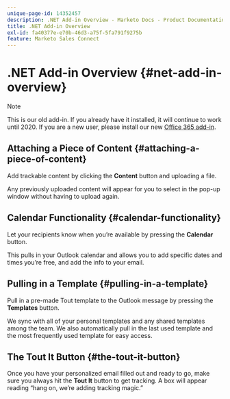 ```yaml
---
unique-page-id: 14352457
description: .NET Add-in Overview - Marketo Docs - Product Documentation
title: .NET Add-in Overview
exl-id: fa40377e-e70b-46d3-a75f-5fa791f9275b
feature: Marketo Sales Connect
---
```

# .NET Add-in Overview {#net-add-in-overview}

>[!NOTE]
>
>This is our old add-in. If you already have it installed, it will continue to work until 2020. If you are a new user, please install our new [Office 365 add-in](https://s3.amazonaws.com/tout-user-store/outlook-mac/assets/install_tout_add-in_outlook_mac.pdf).

## Attaching a Piece of Content {#attaching-a-piece-of-content}

Add trackable content by clicking the **Content** button and uploading a file.  
  
Any previously uploaded content will appear for you to select in the pop-up window without having to upload again.

## Calendar Functionality {#calendar-functionality}

Let your recipients know when you’re available by pressing the **Calendar** button.  
  
This pulls in your Outlook calendar and allows you to add specific dates and times you’re free, and add the info to your email.

## Pulling in a Template {#pulling-in-a-template}

Pull in a pre-made Tout template to the Outlook message by pressing the **Templates** button.  
  
We sync with all of your personal templates and any shared templates among the team. We also automatically pull in the last used template and the most frequently used template for easy access.

## The Tout It Button {#the-tout-it-button}

Once you have your personalized email filled out and ready to go, make sure you always hit the **Tout It** button to get tracking. A box will appear reading “hang on, we’re adding tracking magic.”
